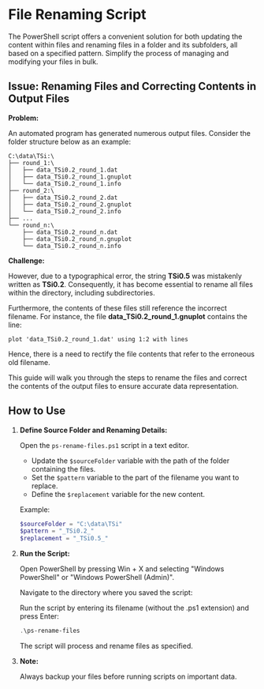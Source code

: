 # File Renaming Script

The PowerShell script offers a convenient solution for both updating the content within files and renaming files in a folder and its subfolders, all based on a specified pattern. Simplify the process of managing and modifying your files in bulk.

## Issue: Renaming Files and Correcting Contents in Output Files

**Problem:**

An automated program has generated numerous output files. Consider the folder structure below as an example:

```
C:\data\TSi:\
├── round_1:\
│   ├── data_TSi0.2_round_1.dat
│   ├── data_TSi0.2_round_1.gnuplot
│   └── data_TSi0.2_round_1.info
├── round_2:\
│   ├── data_TSi0.2_round_2.dat
│   ├── data_TSi0.2_round_2.gnuplot
│   └── data_TSi0.2_round_2.info
├── ...
└── round_n:\
    ├── data_TSi0.2_round_n.dat
    ├── data_TSi0.2_round_n.gnuplot
    └── data_TSi0.2_round_n.info
```

**Challenge:**

However, due to a typographical error, the string **TSi0.5** was mistakenly written as **TSi0.2**. Consequently, it has become essential to rename all files within the directory, including subdirectories.

Furthermore, the contents of these files still reference the incorrect filename. For instance, the file **data_TSi0.2_round_1.gnuplot** contains the line:

```gnuplot
plot 'data_TSi0.2_round_1.dat' using 1:2 with lines
```

Hence, there is a need to rectify the file contents that refer to the erroneous old filename.

This guide will walk you through the steps to rename the files and correct the contents of the output files to ensure accurate data representation.

## How to Use

1. **Define Source Folder and Renaming Details:**

   Open the `ps-rename-files.ps1` script in a text editor.

   - Update the `$sourceFolder` variable with the path of the folder containing the files.
   - Set the `$pattern` variable to the part of the filename you want to replace.
   - Define the `$replacement` variable for the new content.

   Example:
   ```powershell
   $sourceFolder = "C:\data\TSi"
   $pattern = "_TSi0.2_"
   $replacement = "_TSi0.5_"
   ```

2. **Run the Script:**

   Open PowerShell by pressing Win + X and selecting "Windows PowerShell" or "Windows PowerShell (Admin)".

   Navigate to the directory where you saved the script:

   Run the script by entering its filename (without the .ps1 extension) and press Enter:

   ```powershell
   .\ps-rename-files
   ```

   The script will process and rename files as specified.

3. **Note:**

   Always backup your files before running scripts on important data.
